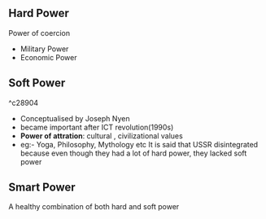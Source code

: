 ## Hard Power
Power of coercion
- Military Power
- Economic Power

## Soft Power

^c28904

- Conceptualised by Joseph Nyen
- became important after ICT revolution(1990s)
- **Power of attration**: cultural , civilizational values
- eg:- Yoga, Philosophy, Mythology etc
It is said that USSR disintegrated because even though they had a lot of hard power, they lacked soft power
## Smart Power
A healthy combination of both hard and soft power
